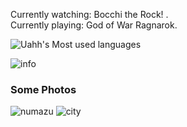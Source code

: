 <!--
Hi, I'm Uahh.  
Like to write code, take photos, play games and watch anime.  
-->

Currently watching: Bocchi the Rock! .   
Currently playing: God of War Ragnarok.  

![Uahh's Most used languages](https://github-readme-stats.vercel.app/api/top-langs?username=Uahh&show_icons=true&count_private=true&theme=gotham&layout=compact)  
  
![info](https://github-readme-stats.vercel.app/api?username=uahh&show_icons=true&theme=gotham&count_private=true)  

<h3>Some Photos</h3>  

<!-- Welcome to my [picture bed](https://500px.com.cn/uahh). -->

![numazu](jpg/numazu.jpg)
![city](jpg/city.jpg)


<!--
**Uahh/Uahh** is a ✨ _special_ ✨ repository because its `README.md` (this file) appears on your GitHub profile.

Here are some ideas to get you started:

- 🔭 I’m currently working on ...
- 🌱 I’m currently learning ...
- 👯 I’m looking to collaborate on ...
- 🤔 I’m looking for help with ...
- 💬 Ask me about ...
- 📫 How to reach me: ...
- 😄 Pronouns: ...
- ⚡ Fun fact: ...
-->
